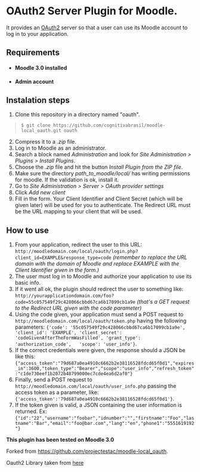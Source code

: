 # OAuth2 Server Plugin for Moodle.



It provides an [OAuth2](https://tools.ietf.org/html/rfc6749 "RFC6749") server so that a user can use its Moodle account to log in to your application. 

## Requirements
* #### Moodle 3.0 installed
* #### Admin account 
## Instalation steps
1) Clone this repository in a directory named "oauth". 
> `$ git clone https://github.com/cognitivabrasil/moodle-local_oauth.git oauth`
2) Compress it to a _.zip_ file.
3) Log in to Moodle as an administrator.
4) Search a block named _Administration_ and look for _Site Administration > Plugins > Install Plugins_.
5) Choose the _.zip_ file and hit the button _Install Plugin from the ZIP file_.
6) Make sure the directory *path_to_moodle/local/* has writing permissions for moodle. If the validation is ok, install it.
7) Go to *Site Administration > Server > OAuth provider settings*
8) Click *Add new client*
9) Fill in the form. Your Client Identifier and Client Secret (which will be given later) will be used for you to authenticate. The Redirect URL must be the URL mapping to your client that will be used.
## How to use 
1) From your application, redirect the user to this URL: `http://moodledomain.com/local/oauth/login.php?client_id=EXAMPLE&response_type=code` *(remember to replace the URL domain with the domain of Moodle and replace EXAMPLE with the Client Identifier given in the form.)*
2) The user must log in to Moodle and authorize your application to use its basic info.
3) If it went all ok, the plugin should redirect the user to something like: `http://yourapplicationdomain.com/foo?code=55c057549f29c428066cbbd67ca6b17099cb1a9e` *(that's a GET request to the Redirect URL given with the code parameter)*
4) Using the code given, your application must send a POST request to `http://moodledomain.com/local/oauth/token.php`  having the following parameters: `{'code': '55c057549f29c428066cbbd67ca6b17099cb1a9e', 'client_id': 'EXAMPLE', 'client_secret': 'codeGivenAfterTheFormWasFilled', 'grant_type': 'authorization_code',   'scope': 'user_info'}`. 
5) If the correct credentials were given, the response should a JSON be like this: `{"access_token":"79d687a0ea4910c6662b2e38116528fdcd65f0d1","expires_in":3600,"token_type":"Bearer","scope":"user_info","refresh_token":"c1de730eef1b2072b48799000ec7cde4ea6d2af0"}`
6) Finally, send a POST request to `http://moodledomain.com/local/oauth/user_info.php` passing the access token as a parameter, like: `{'access_token':'79d687a0ea4910c6662b2e38116528fdcd65f0d1'}`. 
7) If the token given is valid, a JSON containing the user information is returned. Ex: `{"id":"22","username":"foobar","idnumber":"","firstname":"Foo","lastname":"Bar","email":"foo@bar.com","lang":"en","phone1":"5551619192"}`









**This plugin has been tested on Moodle 3.0**

Forked from https://github.com/projectestac/moodle-local_oauth.

Oauth2 Library taken from [here](https://github.com/bshaffer/oauth2-server-php)